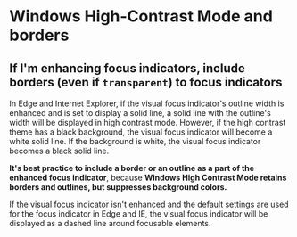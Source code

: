 # Windows High-Contrast Mode and borders

## If I'm enhancing focus indicators, include borders (even if `transparent`) to focus indicators

In Edge and Internet Explorer, if the visual focus indicator's outline width is enhanced and is set to display a solid line, a solid line with the outline's width will be displayed in high contrast mode. However, if the high contrast theme has a black background, the visual focus indicator will become a white solid line. If the background is white, the visual focus indicator becomes a black solid line.

**It's best practice to include a border or an outline as a part of the enhanced focus indicator**, because **Windows High Contrast Mode retains borders and outlines, but suppresses background colors.**

If the visual focus indicator isn't enhanced and the default settings are used for the focus indicator in Edge and IE, the visual focus indicator will be displayed as a dashed line around focusable elements.